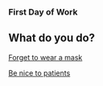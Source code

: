 ### First Day of Work 

## What do you do?

[Forget to wear a mask](get-sick.md)

[Be nice to patients](make-friends.md) 